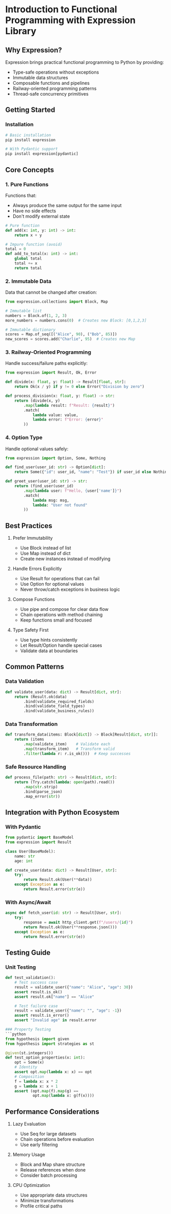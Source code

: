 # Introduction to Functional Programming with Expression Library

## Why Expression?

Expression brings practical functional programming to Python by providing:
- Type-safe operations without exceptions
- Immutable data structures
- Composable functions and pipelines
- Railway-oriented programming patterns
- Thread-safe concurrency primitives

## Getting Started

### Installation
```python
# Basic installation
pip install expression

# With Pydantic support
pip install expression[pydantic]
```

## Core Concepts

### 1. Pure Functions
Functions that:
- Always produce the same output for the same input
- Have no side effects
- Don't modify external state

```python
# Pure function
def add(x: int, y: int) -> int:
    return x + y

# Impure function (avoid)
total = 0
def add_to_total(x: int) -> int:
    global total
    total += x
    return total
```

### 2. Immutable Data
Data that cannot be changed after creation:
```python
from expression.collections import Block, Map

# Immutable list
numbers = Block.of(1, 2, 3)
more_numbers = numbers.cons(0)  # Creates new Block: [0,1,2,3]

# Immutable dictionary
scores = Map.of_seq([("Alice", 90), ("Bob", 85)])
new_scores = scores.add("Charlie", 95)  # Creates new Map
```

### 3. Railway-Oriented Programming
Handle success/failure paths explicitly:
```python
from expression import Result, Ok, Error

def divide(x: float, y: float) -> Result[float, str]:
    return Ok(x / y) if y != 0 else Error("Division by zero")

def process_division(x: float, y: float) -> str:
    return (divide(x, y)
        .map(lambda result: f"Result: {result}")
        .match(
            lambda value: value,
            lambda error: f"Error: {error}"
        ))
```

### 4. Option Type
Handle optional values safely:
```python
from expression import Option, Some, Nothing

def find_user(user_id: str) -> Option[dict]:
    return Some({"id": user_id, "name": "Test"}) if user_id else Nothing

def greet_user(user_id: str) -> str:
    return (find_user(user_id)
        .map(lambda user: f"Hello, {user['name']}")
        .match(
            lambda msg: msg,
            lambda: "User not found"
        ))
```

## Best Practices

1. Prefer Immutability
   - Use Block instead of list
   - Use Map instead of dict
   - Create new instances instead of modifying

2. Handle Errors Explicitly
   - Use Result for operations that can fail
   - Use Option for optional values
   - Never throw/catch exceptions in business logic

3. Compose Functions
   - Use pipe and compose for clear data flow
   - Chain operations with method chaining
   - Keep functions small and focused

4. Type Safety First
   - Use type hints consistently
   - Let Result/Option handle special cases
   - Validate data at boundaries

## Common Patterns

### Data Validation
```python
def validate_user(data: dict) -> Result[dict, str]:
    return (Result.ok(data)
        .bind(validate_required_fields)
        .bind(validate_field_types)
        .bind(validate_business_rules))
```

### Data Transformation
```python
def transform_data(items: Block[dict]) -> Block[Result[dict, str]]:
    return (items
        .map(validate_item)    # Validate each
        .map(transform_item)   # Transform valid
        .filter(lambda r: r.is_ok()))  # Keep successes
```

### Safe Resource Handling
```python
def process_file(path: str) -> Result[dict, str]:
    return (Try.catch(lambda: open(path).read())
        .map(str.strip)
        .bind(parse_json)
        .map_error(str))
```

## Integration with Python Ecosystem

### With Pydantic
```python
from pydantic import BaseModel
from expression import Result

class User(BaseModel):
    name: str
    age: int

def create_user(data: dict) -> Result[User, str]:
    try:
        return Result.ok(User(**data))
    except Exception as e:
        return Result.error(str(e))
```

### With Async/Await
```python
async def fetch_user(id: str) -> Result[User, str]:
    try:
        response = await http_client.get(f"/users/{id}")
        return Result.ok(User(**response.json()))
    except Exception as e:
        return Result.error(str(e))
```

## Testing Guide

### Unit Testing
```python
def test_validation():
    # Test success case
    result = validate_user({"name": "Alice", "age": 30})
    assert result.is_ok()
    assert result.ok["name"] == "Alice"

    # Test failure case
    result = validate_user({"name": "", "age": -1})
    assert result.is_error()
    assert "Invalid age" in result.error

### Property Testing
```python
from hypothesis import given
from hypothesis import strategies as st

@given(st.integers())
def test_option_properties(x: int):
    opt = Some(x)
    # Identity
    assert opt.map(lambda x: x) == opt
    # Composition
    f = lambda x: x * 2
    g = lambda x: x + 1
    assert (opt.map(f).map(g) == 
            opt.map(lambda x: g(f(x))))
```

## Performance Considerations

1. Lazy Evaluation
   - Use Seq for large datasets
   - Chain operations before evaluation
   - Use early filtering

2. Memory Usage
   - Block and Map share structure
   - Release references when done
   - Consider batch processing

3. CPU Optimization
   - Use appropriate data structures
   - Minimize transformations
   - Profile critical paths

